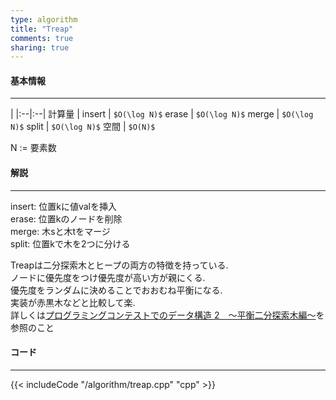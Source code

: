 ```yaml
---
type: algorithm
title: "Treap"
comments: true
sharing: true
---
```


#### 基本情報
  
***

 | 
|:--|:--|
計算量 |
insert | `$O(\log N)$`
erase | `$O(\log N)$`
merge | `$O(\log N)$`
split | `$O(\log N)$`
空間 | `$O(N)$`
  
N := 要素数  
  

#### 解説

***

insert: 位置kに値valを挿入  
erase: 位置kのノードを削除  
merge: 木sと木tをマージ  
split: 位置kで木を2つに分ける  
  
Treapは二分探索木とヒープの両方の特徴を持っている.  
ノードに優先度をつけ優先度が高い方が親にくる.  
優先度をランダムに決めることでおおむね平衡になる.  
実装が赤黒木などと比較して楽.  
詳しくは[プログラミングコンテストでのデータ構造 2　～平衡二分探索木編～](http://www.slideshare.net/iwiwi/2-12188757)を参照のこと


#### コード

***

{{< includeCode "/algorithm/treap.cpp" "cpp" >}}

